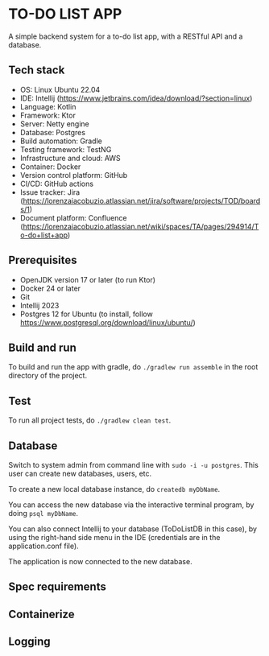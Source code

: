 # TO-DO LIST APP

A simple backend system for a to-do list app, with a RESTful API and a database.

## Tech stack

* OS: Linux Ubuntu 22.04
* IDE: Intellij (https://www.jetbrains.com/idea/download/?section=linux)
* Language: Kotlin
* Framework: Ktor
* Server: Netty engine
* Database: Postgres
* Build automation: Gradle
* Testing framework: TestNG
* Infrastructure and cloud: AWS
* Container: Docker
* Version control platform: GitHub
* CI/CD: GitHub actions
* Issue tracker: Jira (https://lorenzaiacobuzio.atlassian.net/jira/software/projects/TOD/boards/1)
* Document platform: Confluence (https://lorenzaiacobuzio.atlassian.net/wiki/spaces/TA/pages/294914/To-do+list+app)

## Prerequisites

* OpenJDK version 17 or later (to run Ktor)
* Docker 24 or later
* Git
* Intellij 2023
* Postgres 12 for Ubuntu (to install, follow https://www.postgresql.org/download/linux/ubuntu/)

## Build and run

To build and run the app with gradle, do `./gradlew run assemble` in the root directory of the project.

## Test

 To run all project tests, do `./gradlew clean test`.

## Database

Switch to system admin from command line with `sudo -i -u postgres`.
This user can create new databases, users, etc.

To create a new local database instance, do `createdb myDbName`.

You can access the new database via the interactive terminal program, by doing `psql myDbName`.

You can also connect Intellij to your database (ToDoListDB in this case), by using the right-hand side menu in the IDE (credentials are in the application.conf file).

The application is now connected to the new database.

## Spec requirements

## Containerize

## Logging
